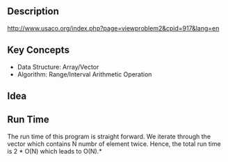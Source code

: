 
## Description
http://www.usaco.org/index.php?page=viewproblem2&cpid=917&lang=en

## Key Concepts
 - Data Structure: Array/Vector
 - Algorithm: Range/Interval Arithmetic Operation

## Idea


## Run Time
The run time of this program is straight forward. 
We iterate through the vector which contains N numbr of element twice. 
Hence, the total run time is 2 * O(N) which leads to O(N).*